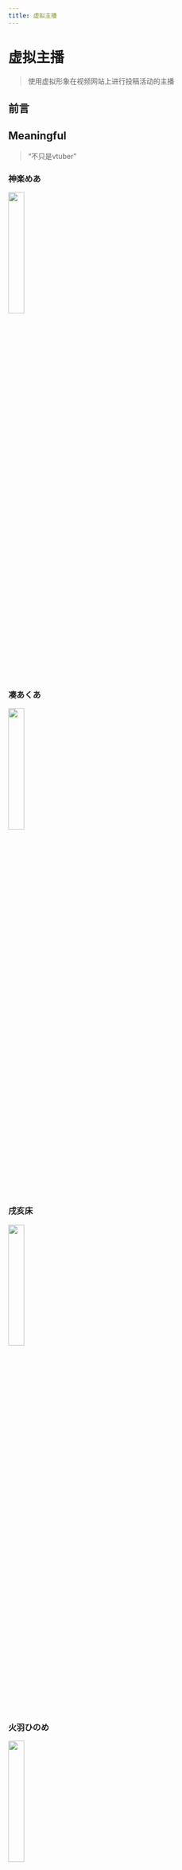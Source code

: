 ```yaml
---
title: 虚拟主播
---
```


# 虚拟主播

>使用虚拟形象在视频网站上进行投稿活动的主播

## 前言

## Meaningful
>“不只是vtuber”
### 神楽めあ
<img src="https://pic.imgdb.cn/item/62db4df0f54cd3f9378c1521.png" width=25% />

### 凑あくあ
<img src="https://pic.imgdb.cn/item/62db4df0f54cd3f9378c156c.png" width=25% />

### 戌亥床
<img src="https://pic.imgdb.cn/item/62db4df0f54cd3f9378c15eb.png" width=25% />

### 火羽ひのめ
<img src="https://pic.imgdb.cn/item/62db4df0f54cd3f9378c1561.png" width=25% />

### 绊爱
<a href ="https://faiimea.github.io/mkdocs-site/Life/vtubers/kizuno/"><img src=https://pic.imgdb.cn/item/62db50bdf54cd3f937976c87.png width=25%></a>

[“嗨多磨！这里是想和更多人建立羁绊的KizunaAI～”](https://faiimea.github.io/mkdocs-site/Life/vtubers/kizuno/)

## Extraordinary
>“超高校级别的虚拟主播”

### 夏色祭
### 宝钟玛琳
### 犬山玉姬
### 梅丽莎·金莲花
### 龙胆尊
### 文野环
### 笹木咲
### 安洁·卡特莉娜
### 时雨羽衣
### 珈乐

## Interesting
>“有趣的灵魂水陆两栖”

### Nijisanji

### Hololive

### Others